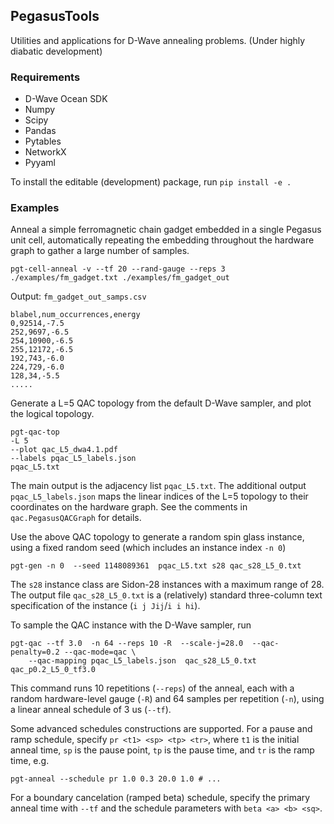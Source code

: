 ## PegasusTools

Utilities and applications for D-Wave annealing problems. 
(Under highly diabatic development)

### Requirements

 * D-Wave Ocean SDK
 * Numpy
 * Scipy
 * Pandas
 * Pytables
 * NetworkX
 * Pyyaml

To install the editable (development) package, run `pip install -e .`

### Examples

Anneal a simple ferromagnetic chain gadget embedded in a single Pegasus unit cell, automatically
repeating the embedding throughout the hardware graph to gather a large number of samples.
```shell
pgt-cell-anneal -v --tf 20 --rand-gauge --reps 3 ./examples/fm_gadget.txt ./examples/fm_gadget_out
```
Output: `fm_gadget_out_samps.csv`
```csv
blabel,num_occurrences,energy
0,92514,-7.5
252,9697,-6.5
254,10900,-6.5
255,12172,-6.5
192,743,-6.0
224,729,-6.0
128,34,-5.5
.....
```

Generate a L=5 QAC topology from the default D-Wave sampler, 
and plot the logical topology.
```shell
pgt-qac-top
-L 5
--plot qac_L5_dwa4.1.pdf
--labels pqac_L5_labels.json
pqac_L5.txt
```
The main output is the adjacency list `pqac_L5.txt`. The additional output
`pqac_L5_labels.json` maps the linear indices of the L=5 topology to their coordinates
on the hardware graph. See the comments in `qac.PegasusQACGraph` for details.

Use the above QAC topology to generate a random spin glass instance, using a fixed
random seed (which includes an instance index `-n 0`)
```shell
pgt-gen -n 0  --seed 1148089361  pqac_L5.txt s28 qac_s28_L5_0.txt
```
The `s28` instance class are Sidon-28 instances with a maximum range of 28.
The output file `qac_s28_L5_0.txt` is a (relatively) standard three-column text
specification of the instance (`i j Jij`/`i i hi`).

To sample the QAC instance with the D-Wave sampler, run
```shell
pgt-qac --tf 3.0  -n 64 --reps 10 -R  --scale-j=28.0  --qac-penalty=0.2 --qac-mode=qac \
    --qac-mapping pqac_L5_labels.json  qac_s28_L5_0.txt qac_p0.2_L5_0_tf3.0
```
This command runs 10 repetitions (`--reps`) of the anneal, each with a random 
hardware-level gauge (`-R`) and 64 samples per repetition (`-n`), using a linear anneal schedule 
of 3 us (`--tf`). 

Some advanced schedules constructions are supported.
For a pause and ramp schedule, specify `pr <t1> <sp> <tp> <tr>`,
where `t1` is the initial anneal time, `sp` is the pause point, 
`tp` is the pause time, and `tr` is the ramp time, e.g.
```shell
pgt-anneal --schedule pr 1.0 0.3 20.0 1.0 # ...
```
For a boundary cancelation (ramped beta) schedule, specify the primary anneal
time with `--tf` and the schedule parameters with `beta <a> <b> <sq>`.